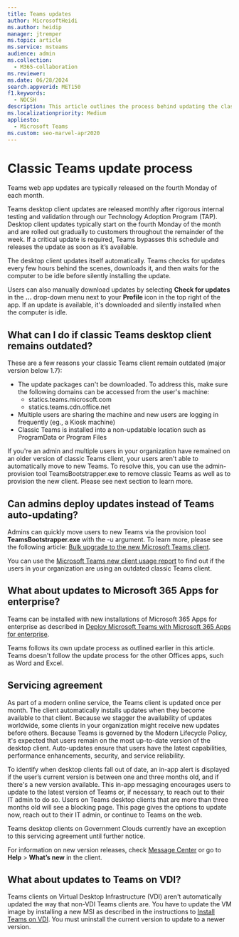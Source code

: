 ```yaml
---
title: Teams updates
author: MicrosoftHeidi
ms.author: heidip
manager: jtremper
ms.topic: article
ms.service: msteams
audience: admin
ms.collection: 
  - M365-collaboration
ms.reviewer: 
ms.date: 06/28/2024
search.appverid: MET150
f1.keywords: 
  - NOCSH
description: This article outlines the process behind updating the classic Microsoft Teams desktop client.
ms.localizationpriority: Medium
appliesto: 
  - Microsoft Teams
ms.custom: seo-marvel-apr2020
---
```


# Classic Teams update process

Teams web app updates are typically released on the fourth Monday of each month.

Teams desktop client updates are released monthly after rigorous internal testing and validation through our Technology Adoption Program (TAP). Desktop client updates typically start on the fourth Monday of the month and are rolled out gradually to customers throughout the remainder of the week. If a critical update is required, Teams bypasses this schedule and releases the update as soon as it’s available.

The desktop client updates itself automatically. Teams checks for updates every few hours behind the scenes, downloads it, and then waits for the computer to be idle before silently installing the update.

Users can also manually download updates by selecting **Check for updates** in the **...** drop-down menu next to your **Profile** icon in the top right of the app. If an update is available, it's downloaded and silently installed when the computer is idle.

## What can I do if classic Teams desktop client remains outdated?

These are a few reasons your classic Teams client remain outdated (major version below 1.7):
  - The update packages can't be downloaded. To address this, make sure the following domains can be accessed from the user's machine:
    - statics.teams.microsoft.com
    - statics.teams.cdn.office.net
  - Multiple users are sharing the machine and new users are logging in frequently (eg., a Kiosk machine)
  - Classic Teams is installed into a non-updatable location such as ProgramData or Program Files

If you're an admin and multiple users in your organization have remained on an older version of classic Teams client, your users aren't able to automatically move to new Teams. To resolve this, you can use the admin-provision tool TeamsBootstrapper.exe to remove classic Teams as well as to provision the new client. Please see next section to learn more.

## Can admins deploy updates instead of Teams auto-updating?

Admins can quickly move users to new Teams via the provision tool <b>TeamsBootstrapper.exe</b> with the -u argument. To learn more, please see the following article: [Bulk upgrade to the new Microsoft Teams client](new-teams-bulk-install-client.md).

You can use the [Microsoft Teams new client usage report](new-teams-usage-report.md) to find out if the users in your organization are using an outdated classic Teams client.

## What about updates to Microsoft 365 Apps for enterprise?
Teams can be installed with new installations of Microsoft 365 Apps for enterprise as described in [Deploy Microsoft Teams with Microsoft 365 Apps for enterprise](/DeployOffice/teams-install).

Teams follows its own update process as outlined earlier in this article. Teams doesn't follow the update process for the other Offices apps, such as Word and Excel.

## Servicing agreement

As part of a modern online service, the Teams client is updated once per month. The client automatically installs updates when they become available to that client. Because we stagger the availability of updates worldwide, some clients in your organization might receive new updates before others. Because Teams is governed by the Modern Lifecycle Policy, it's expected that users remain on the most up-to-date version of the desktop client. Auto-updates ensure that users have the latest capabilities, performance enhancements, security, and service reliability.

To identify when desktop clients fall out of date, an in-app alert is displayed if the user’s current version is between one and three months old, and if there's a new version available. This in-app messaging encourages users to update to the latest version of Teams or, if necessary, to reach out to their IT admin to do so. Users on Teams desktop clients that are more than three months old will see a blocking page. This page gives the options to update now, reach out to their IT admin, or continue to Teams on the web.

Teams desktop clients on Government Clouds currently have an exception to this servicing agreement until further notice.

For information on new version releases, check [Message Center](https://admin.microsoft.com/AdminPortal/Home#/MessageCenter) or go to **Help** > **What’s new** in the client.

## What about updates to Teams on VDI?

Teams clients on Virtual Desktop Infrastructure (VDI) aren't automatically updated the way that non-VDI Teams clients are. You have to update the VM image by installing a new MSI as described in the instructions to [Install Teams on VDI](teams-for-vdi.md). You must uninstall the current version to update to a newer version.

